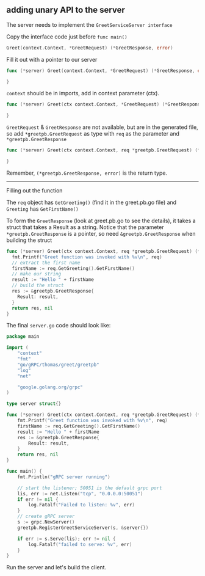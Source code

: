## adding unary API to the server

The server needs to implement the `GreetServiceServer interface`

Copy the interface code just before `func main()`

```go
Greet(context.Context, *GreetRequest) (*GreetResponse, error)
```

Fill it out with a pointer to our server

```go
func (*server) Greet(context.Context, *GreetRequest) (*GreetResponse, error) {

}
```

`context` should be in imports, add in context parameter (ctx).

```go
func (*server) Greet(ctx context.Context, *GreetRequest) (*GreetResponse, error) {

}
```

`GreetRequest` & `GreetResponse` are not available, but are in the generated file, so add `*greetpb.GreetRequest` as type with `req` as the parameter and `*greetpb.GreetResponse`

```go
func (*server) Greet(ctx context.Context, req *greetpb.GreetRequest) (*greetpb.GreetResponse, error) {

}
```

Remember, `(*greetpb.GreetResponse, error)` is the return type.

---
Filling out the function

The `req` object has `GetGreeting()` (find it in the greet.pb.go file) and `Greeting` has `GetFirstName()`

To form the `GreetResponse` (look at greet.pb.go to see the details), it takes a struct that takes a Result as a string. Notice that the parameter `*greetpb.GreetResponse` is a pointer, so need `&greetpb.GreetResponse` when building the struct

```go
func (*server) Greet(ctx context.Context, req *greetpb.GreetRequest) (*greetpb.GreetResponse, error) {
  fmt.Printf("Greet function was invoked with %v\n", req)
  // extract the first name
  firstName := req.GetGreeting().GetFirstName()
  // make our string
  result := "Hello " + firstName
  // build the struct
  res := &greetpb.GreetResponse{
    Result: result,
  }
  return res, nil
}
```

The final `server.go` code should look like:

```go
package main

import (
    "context"
    "fmt"
    "go/gRPC/thomas/greet/greetpb"
    "log"
    "net"

    "google.golang.org/grpc"
)

type server struct{}

func (*server) Greet(ctx context.Context, req *greetpb.GreetRequest) (*greetpb.GreetResponse, error) {
    fmt.Printf("Greet function was invoked with %v\n", req)
    firstName := req.GetGreeting().GetFirstName()
    result := "Hello " + firstName
    res := &greetpb.GreetResponse{
        Result: result,
    }
    return res, nil
}

func main() {
    fmt.Println("gRPC server running")

    // start the listener; 50051 is the default grpc port
    lis, err := net.Listen("tcp", "0.0.0.0:50051")
    if err != nil {
        log.Fatalf("Failed to listen: %v", err)
    }
    // create gRPC server
    s := grpc.NewServer()
    greetpb.RegisterGreetServiceServer(s, &server{})

    if err := s.Serve(lis); err != nil {
        log.Fatalf("failed to serve: %v", err)
    }
}
```

Run the server and let's build the client.
